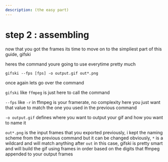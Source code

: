 ```yaml
---
description: (the easy part)
---
```


# step 2 : assembling

now that you got the frames its time to move on to the simpliest part of this guide, gifski

heres the command youre going to use everytime pretty much

```text
gifski --fps [fps] -o output.gif out*.png
```

once again lets go over the command

`gifski` like `ffmpeg` is just here to call the command

`--fps` like `-r` in ffmpeg is your framerate, no complexity here you just want that value to match the one you used in the previous command

`-o output.gif` defines where you want to output your gif and how you want to name it

`out*.png` is the input frames that you exported previously, i kept the naming scheme from the previous command but it can be changed obviously, `*` is a wildcard and will match anything after `out` in this case, gifski is pretty smart and will build the gif using frames in order based on the digits that ffmpeg appended to your output frames



